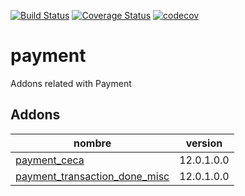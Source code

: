 [![Build Status](https://travis-ci.org/OdooNodrizaTech/payment.svg?branch=12.0)](https://travis-ci.org/OdooNodrizaTech/payment)
[![Coverage Status](https://coveralls.io/repos/github/OdooNodrizaTech/payment/badge.svg?branch=12.0)](https://coveralls.io/github/OdooNodrizaTech/payment?branch=12.0)
[![codecov](https://codecov.io/gh/OdooNodrizaTech/payment/branch/12.0/graph/badge.svg)](https://codecov.io/gh/OdooNodrizaTech/payment)

payment
=========
Addons related with Payment


Addons
----------------
nombre | version
--- | ---
[payment_ceca](payment_ceca/) | 12.0.1.0.0
[payment_transaction_done_misc](payment_transaction_done_misc/) | 12.0.1.0.0
